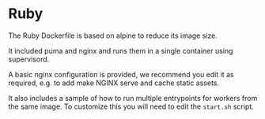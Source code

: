 # Ruby

The Ruby Dockerfile is based on alpine to reduce its image size.

It included puma and nginx and runs them in a single container using supervisord.

A basic nginx configuration is provided, we recommend you edit it as required, e.g. to add make NGINX serve and cache static assets.

It also includes a sample of how to run multiple entrypoints for workers from the same image. To customize this you will need to edit the `start.sh` script.

